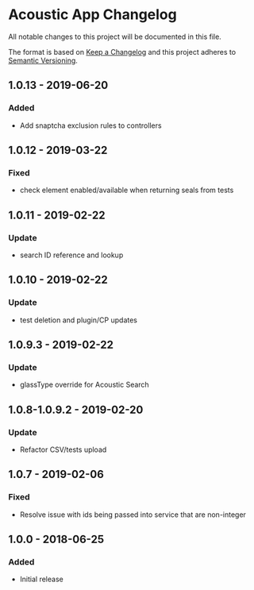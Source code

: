# Acoustic App Changelog

All notable changes to this project will be documented in this file.

The format is based on [Keep a Changelog](http://keepachangelog.com/) and this project adheres to [Semantic Versioning](http://semver.org/).

## 1.0.13 - 2019-06-20
### Added
- Add snaptcha exclusion rules to controllers

## 1.0.12 - 2019-03-22
### Fixed
- check element enabled/available when returning seals from tests

## 1.0.11 - 2019-02-22
### Update
- search ID reference and lookup

## 1.0.10 - 2019-02-22
### Update
- test deletion and plugin/CP updates

## 1.0.9.3 - 2019-02-22
### Update
- glassType override for Acoustic Search

## 1.0.8-1.0.9.2 - 2019-02-20
### Update
- Refactor CSV/tests upload

## 1.0.7 - 2019-02-06
### Fixed
- Resolve issue with ids being passed into service that are non-integer


## 1.0.0 - 2018-06-25
### Added
- Initial release
